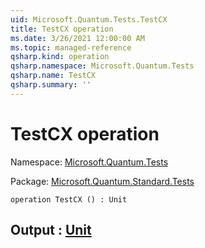 ```yaml
---
uid: Microsoft.Quantum.Tests.TestCX
title: TestCX operation
ms.date: 3/26/2021 12:00:00 AM
ms.topic: managed-reference
qsharp.kind: operation
qsharp.namespace: Microsoft.Quantum.Tests
qsharp.name: TestCX
qsharp.summary: ''
---
```


# TestCX operation

Namespace: [Microsoft.Quantum.Tests](xref:Microsoft.Quantum.Tests)

Package: [Microsoft.Quantum.Standard.Tests](https://nuget.org/packages/Microsoft.Quantum.Standard.Tests)




```qsharp
operation TestCX () : Unit
```


## Output : [Unit](xref:microsoft.quantum.lang-ref.unit)

